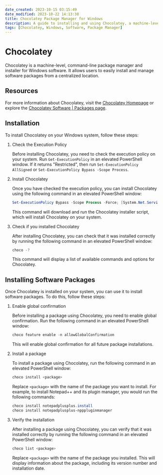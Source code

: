 ```yaml
---
date_created: 2023-10-15 03:15:49
date_modified: 2023-10-22 14:13:38
title: Chocolatey Package Manager for Windows
description: A guide to installing and using Chocolatey, a machine-level command-line package manager for Windows software.
tags: [Chocolatey, Windows, Software, Package Manager]
---
```

# Chocolatey

Chocolatey is a machine-level, command-line package manager and installer for Windows software. It allows users to easily install and manage software packages from a centralized location.

## Resources

For more information about Chocolatey, visit the [Chocolatey Homepage](https://chocolatey.org) or explore the [Chocolatey Software | Packages page](https://community.chocolatey.org/packages).

## Installation

To install Chocolatey on your Windows system, follow these steps:

1. Check the Execution Policy

	Before installing Chocolatey, you need to check the execution policy on your system. Run `Get-ExecutionPolicy` in an elevated PowerShell window. If it returns "Restricted", then run `Set-ExecutionPolicy AllSigned` or `Set-ExecutionPolicy Bypass -Scope Process`.

1. Install Chocolatey

	Once you have checked the execution policy, you can install Chocolatey using the following command in an elevated PowerShell window:

	```powershell
	Set-ExecutionPolicy Bypass -Scope Process -Force; [System.Net.ServicePointManager]::SecurityProtocol = [System.Net.ServicePointManager]::SecurityProtocol -bor 3072; iex ((New-Object System.Net.WebClient).DownloadString('https://community.chocolatey.org/install.ps1'))
	```

	This command will download and run the Chocolatey installer script, which will install Chocolatey on your system.

1. Check if you installed Chocolatey

	After installing Chocolatey, you can check that it was installed correctly by running the following command in an elevated PowerShell window:

	```powershell
	choco -?
	```

	This command will display a list of available commands and options for Chocolatey.

## Installing Software Packages

Once Chocolatey is installed on your system, you can use it to install software packages. To do this, follow these steps:

1. Enable global confirmation

	Before installing a package using Chocolatey, you need to enable global confirmation. Run the following command in an elevated PowerShell window:

	```powershell
	choco feature enable -n allowGlobalConfirmation
	```

	This will enable global confirmation for all future package installations.

1. Install a package

	To install a package using Chocolatey, run the following command in an elevated PowerShell window:

	```powershell
	choco install <package>
	```

	Replace `<package>` with the name of the package you want to install. For example, to install Notepad++ and its plugin manager, you would run the following commands:

	```powershell
	choco install notepadplusplus.install
	choco install notepadplusplus-npppluginmanager
	```

1. Verify the installation

	After installing a package using Chocolatey, you can verify that it was installed correctly by running the following command in an elevated PowerShell window:

	```powershell
	choco list <package>
	```

	Replace `<package>` with the name of the package you installed. This will display information about the package, including its version number and installation date.

